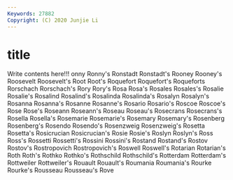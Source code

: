 ```yaml
---
Keywords: 27882
Copyright: (C) 2020 Junjie Li
---
```


# title

Write contents here!!!
onny
Ronny's 
Ronstadt 
Ronstadt's 
Rooney 
Rooney's 
Roosevelt 
Roosevelt's 
Root 
Root's 
Roquefort
Roquefort's 
Roqueforts 
Rorschach 
Rorschach's 
Rory 
Rory's 
Rosa 
Rosa's 
Rosales 
Rosales's
Rosalie 
Rosalie's 
Rosalind 
Rosalind's 
Rosalinda 
Rosalinda's 
Rosalyn 
Rosalyn's 
Rosanna 
Rosanna's
Rosanne 
Rosanne's 
Rosario 
Rosario's 
Roscoe 
Roscoe's 
Rose 
Rose's 
Roseann 
Roseann's
Roseau 
Roseau's 
Rosecrans 
Rosecrans's 
Rosella 
Rosella's 
Rosemarie 
Rosemarie's 
Rosemary 
Rosemary's
Rosenberg 
Rosenberg's 
Rosendo 
Rosendo's 
Rosenzweig 
Rosenzweig's 
Rosetta 
Rosetta's 
Rosicrucian 
Rosicrucian's
Rosie 
Rosie's 
Roslyn 
Roslyn's 
Ross 
Ross's 
Rossetti 
Rossetti's 
Rossini 
Rossini's
Rostand 
Rostand's 
Rostov 
Rostov's 
Rostropovich 
Rostropovich's 
Roswell 
Roswell's 
Rotarian 
Rotarian's
Roth 
Roth's 
Rothko 
Rothko's 
Rothschild 
Rothschild's 
Rotterdam 
Rotterdam's 
Rottweiler 
Rottweiler's
Rouault 
Rouault's 
Roumania 
Roumania's 
Rourke 
Rourke's 
Rousseau 
Rousseau's 
Rove 
